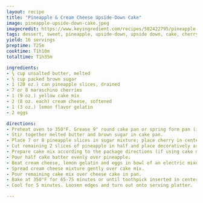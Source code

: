 ```yaml
---
layout: recipe
title: "Pineapple & Cream Cheese Upside-Down Cake"
image: pineapple-upside-down-cake.jpeg
imagecredit: https://www.keyingredient.com/recipes/502422795/pineapple-and-cream-cheese-upside-down-cake/
tags: dessert, sweet, pineapple, upside-down, upside down, cake, cherry, lemon
yield: 16 servings
preptime: T25m
cooktime: T1h10m
totaltime: T1h35m

ingredients:
- ¼ cup unsalted butter, melted
- ½ cup packed brown sugar
- 1 (20 oz.) can pineapple slices, drained
- 7 or 8 maraschino cherries
- 1 (9 oz.) yellow cake mix
- 2 (8 oz. each) cream cheese, softened
- 1 (3 oz.) lemon flavor gelatin
- 2 eggs

directions:
- Preheat oven to 350°F. Grease 9" round cake pan or spring form pan (if using a spring form pan, wrap foil around the bottom).
- Stir together melted butter and brown sugar in cake pan.
- Place 7 or 8 pineapple slices in sugar mixture; place cherry in center of each pineapple slice.
- Cut remaining 2 slices of pineapple in half and place decoratively around slice in center of the pan.
- Prepare cake mix according to the package directions (if using cake mix larger than 9 oz., a 10 or 12-inch pan is recommended).
- Pour half cake batter evenly over pineapple.
- Beat cream cheese, lemon gelatin and eggs in bowl of an electric mixer until smooth.
- Spread cream cheese mixture gently over cake mix.
- Pour remaining cake mix over cheese cake in pan.
- Bake at 350°F for 65-75 minutes or until toothpick inserted in center comes out clean.
- Cool for 5 minutes. Loosen edges and turn out onto serving platter.

---
```

